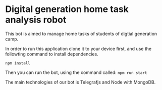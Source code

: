 # Digital generation home task analysis robot
This bot is aimed to manage home tasks of students of digtial generation camp.

In order to run this application clone it to your device first, and use the followting command to install dependencies.

``
npm install
``

Then you can run the bot, using the command called: 
``
npm run start
``

The main technologies of our bot is Telegrafjs and Node with MongoDB.
